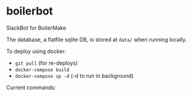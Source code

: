 # boilerbot
SlackBot for BoilerMake

The database, a flatfile sqlite DB, is stored at `data/` when running locally.

To deploy using docker:
* `git pull` (for re-deploys)
* `docker-compose build`
* `docker-compose up -d` (-d to run in background)

Current commands:
